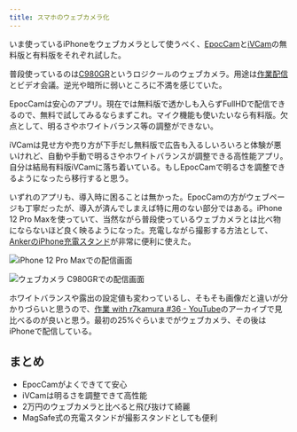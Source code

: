 ```yaml
---
title: スマホのウェブカメラ化
---
```

いま使っているiPhoneをウェブカメラとして使うべく、[EpocCam](https://www.elgato.com/ja/epoccam)と[iVCam](https://www.e2esoft.com/ivcam/)の無料版と有料版をそれぞれ試した。

普段使っているのは[C980GR](https://r7kamura.com/articles/2020-09-23-web-camera)というロジクールのウェブカメラ。用途は[作業配信](https://www.youtube.com/c/r7kamura)とビデオ会議。逆光や暗所に弱いところに不満を感じていた。

EpocCamは安心のアプリ。現在では無料版で透かしも入らずFullHDで配信できるので、無料で試してみるならまずこれ。マイク機能も使いたいなら有料版。欠点として、明るさやホワイトバランス等の調整ができない。

iVCamは見せ方や売り方が下手だし無料版で広告も入るしいろいろと体験が悪いけれど、自動や手動で明るさやホワイトバランスが調整できる高性能アプリ。自分は結局有料版iVCamに落ち着いている。もしEpocCamで明るさを調整できるようになったら移行すると思う。

いずれのアプリも、導入時に困ることは無かった。EpocCamの方がウェブページも丁寧だったが、導入が済んでしまえば特に用のない部分ではある。iPhone 12 Pro Maxを使っていて、当然ながら普段使っているウェブカメラとは比べ物にならないほど良く映るようになった。充電しながら撮影する方法として、[AnkerのiPhone充電スタンド](https://r7kamura.com/articles/2021-09-06-anker-iphone-stand)が非常に便利に使えた。

![](https://lh3.googleusercontent.com/docs/ADP-6oFm5ndR-JyPcEauJMxaDfo6sNQjq0-lNqsPt1zXIvvOVhnwnw8bz2I5qYWXp0Fiy98-qyt6w5o3c2j4FW_YmN_uH5eMLLaoqjqkhXeR26532dVbBbhEl1u1DjCrNQRR7pxOPcBUfljSLIDaRi3PTiLPyiQoPJ3KlStOBq0F2_Jn6q8_HhowmfNj29T6SvyMJE2gPayH44DGxgXOKVUk7OPqQ5XkJZZWJOO7iNgrG-0WzCgWcSyyEZuppbYJV3jwgE_FuWe3tjbj7ao_KYRlycBjmegZItZujjJa-NfajqRTgXJ2Ni7xTnEmsooxsh1DebMuvGTlCnqzCNLuVQRwTifvzW7RZpES6oN9B3_DQfD7b9tGKSi8FVLcgzTj1YjBFIEhHEfVvuK-2LdqbpPniVsZyaphbgxFFxCfxyftNSZckJ6Hlq1nf_0kPo86mYlFyoTP3rZsYe9feBTrhrLoGE4OCy7bh2dBLge0RZ8CkyJsKgpsoSMIJTVZ7c7wQjbhq1tkCN-KwxQMGySVAU8wiiX7hj55FwtJyQkXgHcQRIiWmLmmrFaumxBeiHueyAEtc6hsSxN3li4l1YCWDUw1_i82BL03YRHn5Zh4Y7kNq_BZnvsLE3AgjaiW7uJRZeBFGJvGOdJkb1uKtniTAV8bvAw2kSkuxLRluJeTJIPknKPw0V_PiRgPl8Z0jns7SvukW0OyyIhfppqK1sdT0hkdABA6aucV1X3OlBkU80K6jR8WN3KfPxfdzqdyM4BiZOBdPgIx9GIPXDdMqx-uXjmV6dRn1xBI6R62T-y2tFZCQSnDy8uZIM3TYFFqR0paTQdoliVTYmYur7tk5IX3uMZiGnGiJLMyWHLwoj-mUKbSaIWDXVBrChFntA1-zxKe13f4zTjfdkfojemE6sDm3t8X2FnSpC-GADhRVxM_i5DpQ21TEh73QzxCJkcRmUKMDFEO2zl5GXNrqjaImladxG60LT6q8tp21KYOqCTfETjJEx5OJigxLLhlDK8vlkWP753rk6lyyidgKvJL-xpscdEFU05CUqIDFwS9Cry8FNsgvVjRt8c4b8k2k0OlcbeUxdQvov7ogCQr8nz-OoLogcdplEPC6lMqTO1PFmkBFK6yF_Ro3w8bdUzgJ_p4ZXyqoF4D03kXjVBmfqH29-RnGuaRbTEb-2YqZoLWgYETpQQtRXhWVYim6FDm-9F4eA3dGnju-LghXX1-Ez3heYIxN8ArO96pMKQqDyKhTVn9uvpgtaYQjeyc "iPhone 12 Pro Maxでの配信画面")

![](https://lh3.googleusercontent.com/docs/ADP-6oGXndyxjfG-LY0jjc1nbwaoLdIUOyCuIceQC8qMBjRUNJohd85I9QZza7_2D-TI5dnusOUWtYbMu8AS44vQsLUnnXD6VkH0SV8b3kIpsLW-Th31ahuSMm36Ai0pkD3cIf9cFnWaM8V03X7as0OQ3oZv5QRdnIlVo1YIreBnjE_s4o9Hngu0rbnAvmtttntDbwjqhF43-ugLqEGDi4A2F-hfu6r86BPSf1txBG1PT1hL1AJPvTakWE8D12b0eLNmfH9ThJFYI0_gVvGplq7fSjxaXG2aqZx_-xLbmwl4wumqvtQgDtMCETiMoj0_KAG6cU_S4RWScaFDIMRQrlp-25TQ0pa6aEqgAKVMaFkaFk5FJleEnzU8hLOexEG6dq9g-gNZK8tVk072Nyl2EoELwAT43TGCHxIFHDdKx_wZFvanAg0N5GYZAPILrRSuDUOiVPSZsOUQoW5U4lOerBpPs6_QK2B7fkssFffq19wFEikPWXSOatct-TrGNVvSrNkWyjTLuM_k-YuZFyE53RasvJ3LjVJxu4ghDwRhCEkB7tlE65nf3JbCzEjm32T7IRYecJj269aQ79rIGcUz2vNcSVQVHyyzTgn9zRmcvYyvxi_W0Gz35VNsFIEJqfoxIVQNlUWkBpiqCbwRN0ihV15MaW3HPqE3OsVYW61mgGvLf67ogePT-sBikBjn5sA0d8C31xO4NbUMNQkAWgY4_JNnNAKGLnw3_ANwYChhwoqA9wmHrVHIRu_pNpbroyBHtCU14Q77WfwW1lkHCrQV1jinUY9UmsBca6INbU0eGCaj-AIi04i0-ZMBuRA2Hh6Ux2VatEfToNfKeSSXs4UBP-fGKhhmQfWRaPvG0Zbi91va6dw1ziNZQHS__gFo_yDoO0Soj0cWmSZLK5C838FEp_u-EIAfc0DD8ed1A2dQzEm_TB1yYrj_fkCrzC17rreuOgJCso6Z0WIJR0zujHusnjMgXgXRj7xeyIJAsfIn4duDIOAmRLqAaKABGR2z4mKikJBjKP3K8VqWCnu4pm4uKyz-I5kSOcw8PSF4MNNUbO1BbJsfAlc0Sn1NjrxWk6mJdYTD1oQxKu2K6PltCVZSmxdy4xIsTfwPRcXkcnwTQObLTjBkEQDkR6g0tTmp2pa_9vviXcPC32qQOhrbrIIhdSusDtOBmLdvbgEHzYs0TG-AiPRPbe-nfufsVaxNsmXtBNoyStkIfsBGllFOMbM0vtV5oskpVaqXPt570tknMs-3Gg-cReGG "ウェブカメラ C980GRでの配信画面")

ホワイトバランスや露出の設定値も変わっているし、そもそも画像だと違いが分かりづらいと思うので、[作業 with r7kamura #36 - YouTube](https://www.youtube.com/watch?v=Nmf0NRTqbyw)のアーカイブで見比べるのが良いと思う。最初の25%ぐらいまでがウェブカメラ、その後はiPhoneで配信している。

まとめ
---

*   EpocCamがよくできてて安心
*   iVCamは明るさを調整できて高性能
*   2万円のウェブカメラと比べると飛び抜けて綺麗
*   MagSafe式の充電スタンドが撮影スタンドとしても便利
